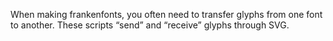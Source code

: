 When making frankenfonts, you often need to transfer glyphs from one font to another.
These scripts “send” and “receive” glyphs through SVG.
